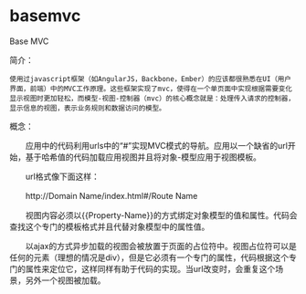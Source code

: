 # basemvc
Base MVC

简介：

	使用过javascript框架（如AngularJS，Backbone，Ember）的应该都很熟悉在UI（用户界面，前端）中的MVC工作原理。这些框架实现了mvc，使得在一个单页面中实现根据需要变化显示视图时更加轻松，而模型-视图-控制器（mvc）的核心概念就是：处理传入请求的控制器，显示信息的视图，表示业务规则和数据访问的模型。
	
概念：

　　应用中的代码利用urls中的“#”实现MVC模式的导航。应用以一个缺省的url开始，基于哈希值的代码加载应用视图并且将对象-模型应用于视图模板。

　　url格式像下面这样：

　　http://Domain Name/index.html#/Route Name

　　视图内容必须以{{Property-Name}}的方式绑定对象模型的值和属性。代码会查找这个专门的模板格式并且代替对象模型中的属性值。

　　以ajax的方式异步加载的视图会被放置于页面的占位符中。视图占位符可以是任何的元素（理想的情况是div），但是它必须有一个专门的属性，代码根据这个专门的属性来定位它，这样同样有助于代码的实现。当url改变时，会重复这个场景，另外一个视图被加载。
